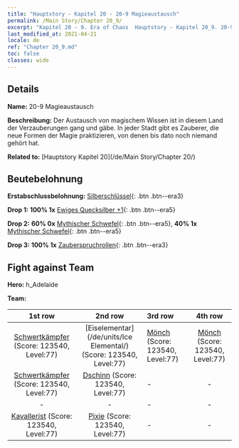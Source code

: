 ```yaml
---
title: "Hauptstory - Kapitel 20 - 20-9 Magieaustausch"
permalink: /Main Story/Chapter 20_9/
excerpt: "Kapitel 20 - 9. Era of Chaos  Hauptstory - Kapitel 20_9. 20-9 Magieaustausch"
last_modified_at: 2021-04-21
locale: de
ref: "Chapter 20_9.md"
toc: false
classes: wide
---
```


## Details

 **Name:** 20-9 Magieaustausch

 **Beschreibung:** Der Austausch von magischem Wissen ist in diesem Land der Verzauberungen gang und gäbe. In jeder Stadt gibt es Zauberer, die neue Formen der Magie praktizieren, von denen bis dato noch niemand gehört hat.

 **Related to:** [Hauptstory Kapitel 20](/de/Main Story/Chapter 20/)

## Beutebelohnung

 **Erstabschlussbelohnung:** [Silberschlüssel](/de/Items/con_693/){: .btn .btn--era3}

 **Drop 1:** **100% 1x** [Ewiges Quecksilber +1](/de/Items/mat_70/){: .btn .btn--era5}

 **Drop 2:** **60% 0x** [Mythischer Schwefel](/de/Items/mat_64/){: .btn .btn--era5}, **40% 1x** [Mythischer Schwefel](/de/Items/mat_64/){: .btn .btn--era5}

 **Drop 3:** **100% 1x** [Zauberspruchrollen](/de/Items/con_694/){: .btn .btn--era3}


## Fight against Team
 **Hero:** h_Adelaide

 **Team:**


  | 1st row | 2nd row | 3rd row | 4th row |
  |:----:|:----:|:----|:----:|
  | [Schwertkämpfer](/de/units/Swordsman/) (Score: 123540, Level:77)  | [Eiselementar](/de/units/Ice Elemental/) (Score: 123540, Level:77)  | [Mönch](/de/units/Monk/) (Score: 123540, Level:77)  | [Mönch](/de/units/Monk/) (Score: 123540, Level:77)  |
  | [Schwertkämpfer](/de/units/Swordsman/) (Score: 123540, Level:77)  | [Dschinn](/de/units/Genie/) (Score: 123540, Level:77)  | - | - |
  | - | - | - | - |
  | [Kavallerist](/de/units/Cavalier/) (Score: 123540, Level:77)  | [Pixie](/de/units/Sprite/) (Score: 123540, Level:77)  | - | - |


